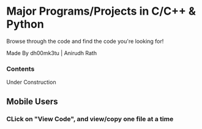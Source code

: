 # Major Programs/Projects in C/C++ & Python
Browse through the code and find the code you're looking for!

Made By dh00mk3tu | Anirudh Rath 

### Contents
Under Construction

##  Mobile Users
### CLick on "View Code", and view/copy one file at a time 
